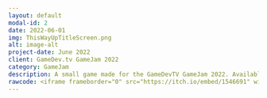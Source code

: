 ```yaml
---
layout: default
modal-id: 2
date: 2022-06-01
img: ThisWayUpTitleScreen.png
alt: image-alt
project-date: June 2022
client: GameDev.tv GameJam 2022
category: GameJam
description: A small game made for the GameDevTV GameJam 2022. Available for free on Itch.io!
rawcode: <iframe frameborder="0" src="https://itch.io/embed/1546691" width="552" height="167"><a href="https://gigaelk.itch.io/this-way-up">This Way Up by GigaElk</a></iframe>
---
```

